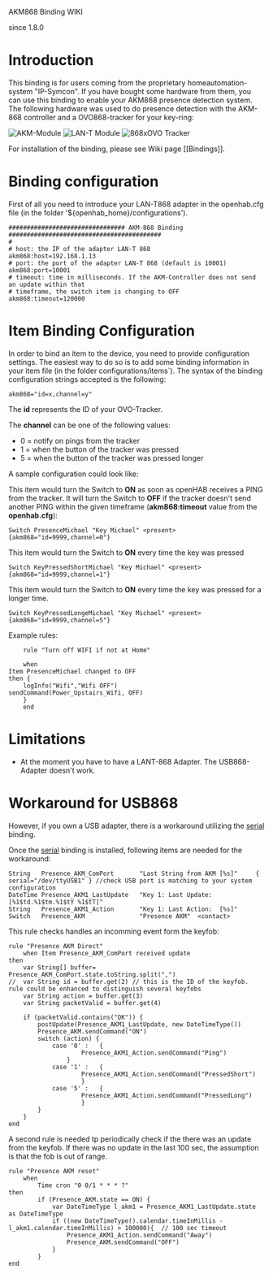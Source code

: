 AKM868 Binding WIKI

since 1.8.0

# Introduction
This binding is for users coming from the proprietary homeautomation-system "IP-Symcon". If you have bought some hardware from them, you can use this binding to enable your AKM868 presence detection system. The following hardware was used to do presence detection with the AKM-868 controller and a OVO868-tracker for your key-ring:

![AKM-Module](/openhab/openhab/blob/master/bundles/binding/org.openhab.binding.akm868/src/main/resources/AKM868.png) ![LAN-T Module](/openhab/openhab/blob/master/bundles/binding/org.openhab.binding.akm868/src/main/resources/LAN-T868.png)
![868xOVO Tracker](/openhab/openhab/blob/master/bundles/binding/org.openhab.binding.akm868/src/main/resources/Tracker-868xOVO.png)

For installation of the binding, please see Wiki page [[Bindings]].

# Binding configuration

First of all you need to introduce your LAN-T868 adapter in the openhab.cfg file (in the folder '${openhab_home}/configurations').

    ################################ AKM-868 Binding ##########################################    
    # 
    # host: the IP of the adapter LAN-T 868
    akm868:host=192.168.1.13
    # port: the port of the adapter LAN-T 868 (default is 10001)
    akm868:port=10001
    # timeout: time in milliseconds. If the AKM-Controller does not send an update within that
    # timeframe, the switch item is changing to OFF
    akm868:timeout=120000

# Item Binding Configuration

In order to bind an item to the device, you need to provide configuration settings. The easiest way to do so is to add some binding information in your item file (in the folder configurations/items`). The syntax of the binding configuration strings accepted is the following:

    akm868="id=x,channel=y"

The **id** represents the ID of your OVO-Tracker.

The **channel** can be one of the following values:
- 0 = notify on pings from the tracker
- 1 = when the button of the tracker was pressed
- 5 = when the button of the tracker was pressed longer


A sample configuration could look like:

This item would turn the Switch to **ON** as soon as openHAB receives a PING from the tracker. It will turn the Switch to **OFF** if the tracker doesn't send another PING within the given timeframe (**akm868:timeout** value from the **openhab.cfg**):

    Switch PresenceMichael "Key Michael" <present> {akm868="id=9999,channel=0"}


This item would turn the Switch to **ON** every time the key was pressed

    Switch KeyPressedShortMichael "Key Michael" <present> {akm868="id=9999,channel=1"}


This item would turn the Switch to **ON** every time the key was pressed for a longer time.

    Switch KeyPressedLongeMichael "Key Michael" <present> {akm868="id=9999,channel=5"}



Example rules:

```
    rule "Turn off WIFI if not at Home"
    
    when 
Item PresenceMichael changed to OFF	  
then {
    logInfo("Wifi","Wifi OFF") 
sendCommand(Power_Upstairs_Wifi, OFF)
    }
    end
```

# Limitations
- At the moment you have to have a LANT-868 Adapter. The USB868-Adapter doesn't work.

# Workaround for USB868
However, if you own a USB adapter, there is a workaround utilizing the [serial](https://github.com/openhab/openhab/wiki/Serial-Binding) binding.

Once the [serial](https://github.com/openhab/openhab/wiki/Serial-Binding) binding is installed, following items are needed for the workaround:

```
String	 Presence_AKM_ComPort		"Last String from AKM [%s]" 	{ serial="/dev/ttyUSB1" } //check USB port is matching to your system configuration
DateTime Presence_AKM1_LastUpdate	"Key 1: Last Update:  [%1$td.%1$tm.%1$tY %1$tT]"
String   Presence_AKM1_Action 		"Key 1: Last Action:  [%s]"
Switch	 Presence_AKM				"Presence AKM"	<contact>
```

This rule checks handles an incomming event form the keyfob:
```
rule "Presence AKM Direct"
	when Item Presence_AKM_ComPort received update 
then
	var String[] buffer= Presence_AKM_ComPort.state.toString.split(",")
//	var String id = buffer.get(2) // this is the ID of the keyfob. rule could be enhanced to distinguish several keyfobs
	var String action = buffer.get(3)
	var String packetValid = buffer.get(4)	

	if (packetValid.contains("OK")) {
		postUpdate(Presence_AKM1_LastUpdate, new DateTimeType())
		Presence_AKM.sendCommand("ON") 
	    switch (action) {
		    case '0' :   {
					Presence_AKM1_Action.sendCommand("Ping")
			    }
		    case '1' :   {
					Presence_AKM1_Action.sendCommand("PressedShort")	    	
		    	    }
		    case '5' :   {
		 			Presence_AKM1_Action.sendCommand("PressedLong")	   	
		            }        
	    }
	}
end
```

A second rule is needed tp periodically check if the there was an update from the keyfob. If there was no update in the last 100 sec, the assumption is that the fob is out of range. 
```
rule "Presence AKM reset"
	when 
		Time cron "0 0/1 * * * ?"
then	
		if (Presence_AKM.state == ON) {
			var DateTimeType l_akm1 = Presence_AKM1_LastUpdate.state as DateTimeType			
			if ((new DateTimeType().calendar.timeInMillis - l_akm1.calendar.timeInMillis) > 100000){  // 100 sec timeout
				Presence_AKM1_Action.sendCommand("Away")
				Presence_AKM.sendCommand("OFF")
			}
		}
end
```

